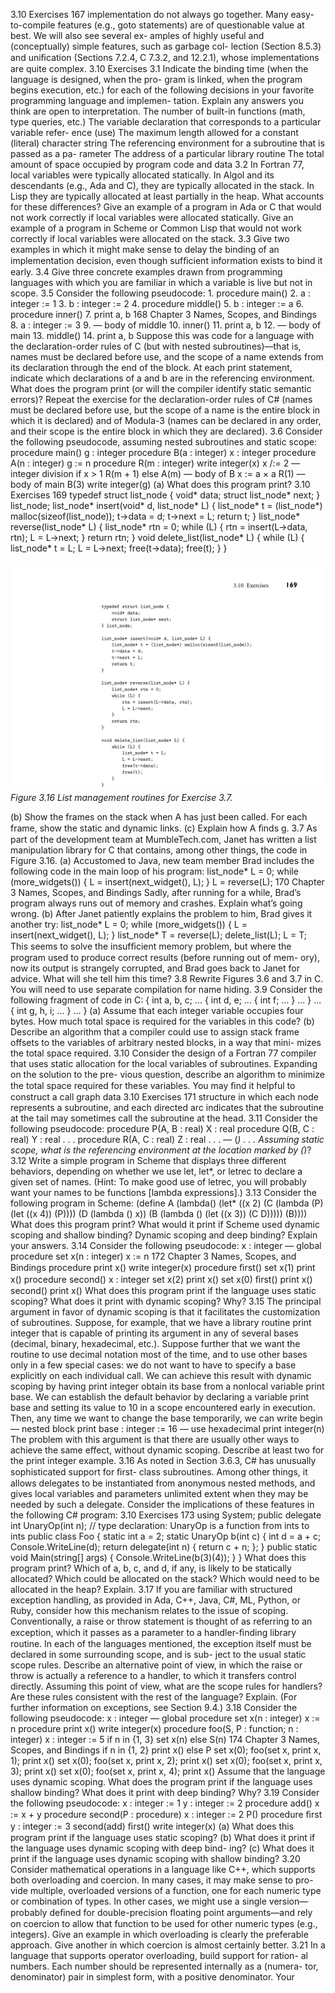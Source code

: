3.10 Exercises
167
implementation do not always go together. Many easy-to-compile features (e.g.,
goto statements) are of questionable value at best. We will also see several ex-
amples of highly useful and (conceptually) simple features, such as garbage col-
lection (Section 8.5.3) and uniﬁcation (Sections 7.2.4, C 7.3.2, and 12.2.1), whose
implementations are quite complex.
3.10
Exercises
3.1
Indicate the binding time (when the language is designed, when the pro-
gram is linked, when the program begins execution, etc.) for each of the
following decisions in your favorite programming language and implemen-
tation. Explain any answers you think are open to interpretation.
The number of built-in functions (math, type queries, etc.)
The variable declaration that corresponds to a particular variable refer-
ence (use)
The maximum length allowed for a constant (literal) character string
The referencing environment for a subroutine that is passed as a pa-
rameter
The address of a particular library routine
The total amount of space occupied by program code and data
3.2
In Fortran 77, local variables were typically allocated statically. In Algol
and its descendants (e.g., Ada and C), they are typically allocated in the
stack. In Lisp they are typically allocated at least partially in the heap. What
accounts for these differences? Give an example of a program in Ada or
C that would not work correctly if local variables were allocated statically.
Give an example of a program in Scheme or Common Lisp that would not
work correctly if local variables were allocated on the stack.
3.3
Give two examples in which it might make sense to delay the binding of an
implementation decision, even though sufﬁcient information exists to bind
it early.
3.4
Give three concrete examples drawn from programming languages with
which you are familiar in which a variable is live but not in scope.
3.5
Consider the following pseudocode:
1.
procedure main()
2.
a : integer := 1
3.
b : integer := 2
4.
procedure middle()
5.
b : integer := a
6.
procedure inner()
7.
print a, b
168
Chapter 3 Names, Scopes, and Bindings
8.
a : integer := 3
9.
–– body of middle
10.
inner()
11.
print a, b
12.
–– body of main
13.
middle()
14.
print a, b
Suppose this was code for a language with the declaration-order rules of C
(but with nested subroutines)—that is, names must be declared before use,
and the scope of a name extends from its declaration through the end of
the block. At each print statement, indicate which declarations of a and b
are in the referencing environment. What does the program print (or will
the compiler identify static semantic errors)? Repeat the exercise for the
declaration-order rules of C# (names must be declared before use, but the
scope of a name is the entire block in which it is declared) and of Modula-3
(names can be declared in any order, and their scope is the entire block in
which they are declared).
3.6
Consider the following pseudocode, assuming nested subroutines and static
scope:
procedure main()
g : integer
procedure B(a : integer)
x : integer
procedure A(n : integer)
g := n
procedure R(m : integer)
write integer(x)
x /:= 2 –– integer division
if x > 1
R(m + 1)
else
A(m)
–– body of B
x := a × a
R(1)
–– body of main
B(3)
write integer(g)
(a) What does this program print?
3.10 Exercises
169
typedef struct list_node {
void* data;
struct list_node* next;
} list_node;
list_node* insert(void* d, list_node* L) {
list_node* t = (list_node*) malloc(sizeof(list_node));
t->data = d;
t->next = L;
return t;
}
list_node* reverse(list_node* L) {
list_node* rtn = 0;
while (L) {
rtn = insert(L->data, rtn);
L = L->next;
}
return rtn;
}
void delete_list(list_node* L) {
while (L) {
list_node* t = L;
L = L->next;
free(t->data);
free(t);
}
}


![Figure 3.16 List management...](images/page_202_caption_Figure%203.16%20List%20management%20routines%20for%20Exercise%203.7.png)
*Figure 3.16 List management routines for Exercise 3.7.*

(b) Show the frames on the stack when A has just been called. For each
frame, show the static and dynamic links.
(c)
Explain how A ﬁnds g.
3.7
As part of the development team at MumbleTech.com, Janet has written a
list manipulation library for C that contains, among other things, the code
in Figure 3.16.
(a) Accustomed to Java, new team member Brad includes the following
code in the main loop of his program:
list_node* L = 0;
while (more_widgets()) {
L = insert(next_widget(), L);
}
L = reverse(L);
170
Chapter 3 Names, Scopes, and Bindings
Sadly, after running for a while, Brad’s program always runs out of
memory and crashes. Explain what’s going wrong.
(b) After Janet patiently explains the problem to him, Brad gives it another
try:
list_node* L = 0;
while (more_widgets()) {
L = insert(next_widget(), L);
}
list_node* T = reverse(L);
delete_list(L);
L = T;
This seems to solve the insufﬁcient memory problem, but where the
program used to produce correct results (before running out of mem-
ory), now its output is strangely corrupted, and Brad goes back to Janet
for advice. What will she tell him this time?
3.8
Rewrite Figures 3.6 and 3.7 in C. You will need to use separate compilation
for name hiding.
3.9
Consider the following fragment of code in C:
{
int a, b, c;
...
{
int d, e;
...
{
int f;
...
}
...
}
...
{
int g, h, i;
...
}
...
}
(a) Assume that each integer variable occupies four bytes. How much total
space is required for the variables in this code?
(b) Describe an algorithm that a compiler could use to assign stack frame
offsets to the variables of arbitrary nested blocks, in a way that mini-
mizes the total space required.
3.10 Consider the design of a Fortran 77 compiler that uses static allocation for
the local variables of subroutines. Expanding on the solution to the pre-
vious question, describe an algorithm to minimize the total space required
for these variables. You may ﬁnd it helpful to construct a call graph data
3.10 Exercises
171
structure in which each node represents a subroutine, and each directed arc
indicates that the subroutine at the tail may sometimes call the subroutine
at the head.
3.11 Consider the following pseudocode:
procedure P(A, B : real)
X : real
procedure Q(B, C : real)
Y : real
. . .
procedure R(A, C : real)
Z : real
. . .
–– (*)
. . .
Assuming static scope, what is the referencing environment at the location
marked by (*)?
3.12 Write a simple program in Scheme that displays three different behaviors,
depending on whether we use let, let*, or letrec to declare a given set
of names. (Hint: To make good use of letrec, you will probably want your
names to be functions [lambda expressions].)
3.13 Consider the following program in Scheme:
(define A
(lambda()
(let* ((x 2)
(C (lambda (P)
(let ((x 4))
(P))))
(D (lambda ()
x))
(B (lambda ()
(let ((x 3))
(C D)))))
(B))))
What does this program print? What would it print if Scheme used dynamic
scoping and shallow binding? Dynamic scoping and deep binding? Explain
your answers.
3.14 Consider the following pseudocode:
x : integer
–– global
procedure set x(n : integer)
x := n
172
Chapter 3 Names, Scopes, and Bindings
procedure print x()
write integer(x)
procedure ﬁrst()
set x(1)
print x()
procedure second()
x : integer
set x(2)
print x()
set x(0)
ﬁrst()
print x()
second()
print x()
What does this program print if the language uses static scoping? What does
it print with dynamic scoping? Why?
3.15 The principal argument in favor of dynamic scoping is that it facilitates
the customization of subroutines. Suppose, for example, that we have a
library routine print integer that is capable of printing its argument in any
of several bases (decimal, binary, hexadecimal, etc.). Suppose further that
we want the routine to use decimal notation most of the time, and to use
other bases only in a few special cases: we do not want to have to specify
a base explicitly on each individual call. We can achieve this result with
dynamic scoping by having print integer obtain its base from a nonlocal
variable print base. We can establish the default behavior by declaring a
variable print base and setting its value to 10 in a scope encountered early
in execution. Then, any time we want to change the base temporarily, we
can write
begin
–– nested block
print base : integer := 16
–– use hexadecimal
print integer(n)
The problem with this argument is that there are usually other ways to
achieve the same effect, without dynamic scoping. Describe at least two
for the print integer example.
3.16 As noted in Section 3.6.3, C# has unusually sophisticated support for ﬁrst-
class subroutines. Among other things, it allows delegates to be instantiated
from anonymous nested methods, and gives local variables and parameters
unlimited extent when they may be needed by such a delegate. Consider the
implications of these features in the following C# program:
3.10 Exercises
173
using System;
public delegate int UnaryOp(int n);
// type declaration: UnaryOp is a function from ints to ints
public class Foo {
static int a = 2;
static UnaryOp b(int c) {
int d = a + c;
Console.WriteLine(d);
return delegate(int n) { return c + n; };
}
public static void Main(string[] args) {
Console.WriteLine(b(3)(4));
}
}
What does this program print? Which of a, b, c, and d, if any, is likely to be
statically allocated? Which could be allocated on the stack? Which would
need to be allocated in the heap? Explain.
3.17 If you are familiar with structured exception handling, as provided in Ada,
C++, Java, C#, ML, Python, or Ruby, consider how this mechanism relates
to the issue of scoping. Conventionally, a raise or throw statement is
thought of as referring to an exception, which it passes as a parameter to
a handler-ﬁnding library routine. In each of the languages mentioned, the
exception itself must be declared in some surrounding scope, and is sub-
ject to the usual static scope rules. Describe an alternative point of view, in
which the raise or throw is actually a reference to a handler, to which it
transfers control directly. Assuming this point of view, what are the scope
rules for handlers? Are these rules consistent with the rest of the language?
Explain. (For further information on exceptions, see Section 9.4.)
3.18 Consider the following pseudocode:
x : integer
–– global
procedure set x(n : integer)
x := n
procedure print x()
write integer(x)
procedure foo(S, P : function; n : integer)
x : integer := 5
if n in {1, 3}
set x(n)
else
S(n)
174
Chapter 3 Names, Scopes, and Bindings
if n in {1, 2}
print x()
else
P
set x(0); foo(set x, print x, 1); print x()
set x(0); foo(set x, print x, 2); print x()
set x(0); foo(set x, print x, 3); print x()
set x(0); foo(set x, print x, 4); print x()
Assume that the language uses dynamic scoping. What does the program
print if the language uses shallow binding? What does it print with deep
binding? Why?
3.19 Consider the following pseudocode:
x : integer := 1
y : integer := 2
procedure add()
x := x + y
procedure second(P : procedure)
x : integer := 2
P()
procedure ﬁrst
y : integer := 3
second(add)
ﬁrst()
write integer(x)
(a) What does this program print if the language uses static scoping?
(b) What does it print if the language uses dynamic scoping with deep bind-
ing?
(c)
What does it print if the language uses dynamic scoping with shallow
binding?
3.20 Consider mathematical operations in a language like C++, which supports
both overloading and coercion. In many cases, it may make sense to pro-
vide multiple, overloaded versions of a function, one for each numeric type
or combination of types. In other cases, we might use a single version—
probably deﬁned for double-precision ﬂoating point arguments—and rely
on coercion to allow that function to be used for other numeric types (e.g.,
integers). Give an example in which overloading is clearly the preferable
approach. Give another in which coercion is almost certainly better.
3.21 In a language that supports operator overloading, build support for ration-
al numbers. Each number should be represented internally as a (numera-
tor, denominator) pair in simplest form, with a positive denominator. Your
